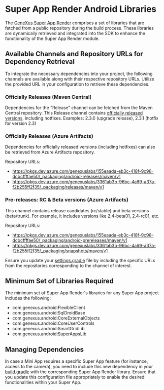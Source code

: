 # Super App Render Android Libraries

The [GeneXus Super App Render](../../SuperAppRender.md) comprises a set of libraries that are fetched from a public repository during the build process. These libraries are dynamically retrieved and integrated into the SDK to enhance the functionality of the Super App Render module.


## Available Channels and Repository URLs for Dependency Retrieval
To integrate the necessary dependencies into your project, the following channels are available along with their respective repository URLs. Utilize the provided URL in your configuration to retrieve these dependencies.


### Officially Releases (Maven Central)
Dependencies for the "Release" channel can be fetched from the Maven Central repository.
This Release channel contains [officially released versions](https://wiki.genexus.com/commwiki/wiki?58156,GeneXus+Super+App+Render+Releases), including hotfixes. Examples: 2.3.0 (upgrade release), 2.3.1 (hotfix for version 2.3)

### Officially Releases (Azure Artifacts)
Dependencies for officially released versions (including hotfixes) can also be retrieved from Azure Artifacts repository.

Repository URLs: 
- https://pkgs.dev.azure.com/genexuslabs/155eaada-eb3c-418f-9c98-dcbcffffae50/_packaging/android-releases/maven/v1
- https://pkgs.dev.azure.com/genexuslabs/3361ab3b-96bc-4a69-a37a-f2b255ff2f35/_packaging/releases/maven/v1

### Pre-releases: RC & Beta versions (Azure Artifacts)
This channel contains release candidates (rc/stable) and beta versions (beta/trunk).  For example, it includes versions like 2.4-beta01, 2.4-rc01, etc.

Repository URLs: 
- https://pkgs.dev.azure.com/genexuslabs/155eaada-eb3c-418f-9c98-dcbcffffae50/_packaging/android-prereleases/maven/v1
- https://pkgs.dev.azure.com/genexuslabs/3361ab3b-96bc-4a69-a37a-f2b255ff2f35/_packaging/snapshots/maven/v1


Ensure you update your [settings.gradle](../MiniAppCaller/settings.gradle) file by including the specific URLs from the repositories corresponding to the channel of interest.

## Minimum Set of Libraries Required
The minimum set of Super App Render's libraries for any Super App project includes the following: 
- com.genexus.android:FlexibleClient
- com.genexus.android:SqlDroidBase
- com.genexus.android:CoreExternalObjects
- com.genexus.android:CoreUserControls
- com.genexus.android:SmartGridLib
- com.genexus.android:SuperAppsLib

## Managing Dependencies
In case a Mini App requires a specific Super App feature (for instance, access to the camera), you need to include this new dependency in your [build.gradle](../MiniAppCaller/app/build.gradle) with the corresponding Super App Render library. Ensure that you update this configuration file appropriately to enable the desired functionalities within your Super App.
